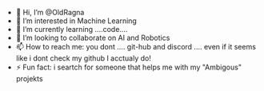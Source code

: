 - 👋 Hi, I’m @OldRagna
- 👀 I’m interested in Machine Learning
- 🌱 I’m currently learning ....code....
- 💞️ I’m looking to collaborate on AI and Robotics
- 📫 How to reach me: you dont .... git-hub and discord .... even if it seems like i dont check my github I acctualy do!
- ⚡ Fun fact: i seartch for someone that helps me with my "Ambigous" projekts

